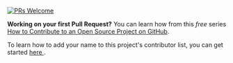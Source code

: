 [![PRs Welcome](https://img.shields.io/badge/PRs-welcome-brightgreen.svg?style=flat-square)](http://makeapullrequest.com)

**Working on your first Pull Request?** You can learn how from this *free* series [How to Contribute to an Open Source Project on GitHub](https://egghead.io/series/how-to-contribute-to-an-open-source-project-on-github).

To learn how to add your name to this project's contributor list, you can get started <a href="https://github.com/zero-to-mastery/start-here-guidelines"> here </a>.

